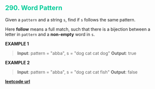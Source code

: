 <h2 style="color:#0C9;">290. Word Pattern</h2>

Given a `pattern` and a string `s`, find if `s` follows the same pattern.

Here **follow** means a full match, such that there is a bijection between a letter in `pattern` and a **non-empty** word in `s`.

**EXAMPLE 1**
>**Input**: pattern = "abba", s = "dog cat cat dog"
**Output**: true

**EXAMPLE 2**
>**Input**: pattern = "abba", s = "dog cat cat fish"
**Output**: false


**[leetcode url](https://leetcode.com/problems/word-pattern/description/)**
